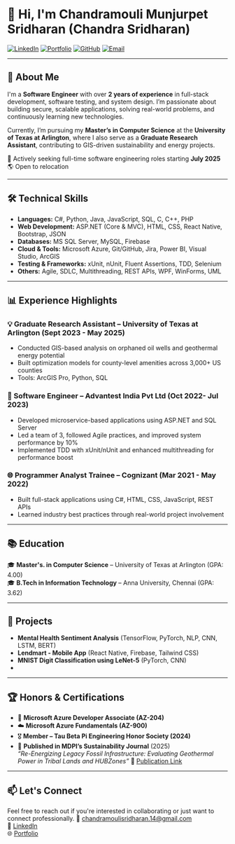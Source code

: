 # 👋 Hi, I'm Chandramouli Munjurpet Sridharan (Chandra Sridharan)

[![LinkedIn](https://img.shields.io/badge/LinkedIn-blue?style=flat-square&logo=linkedin&logoColor=white)](https://linkedin.com/in/chandramoulisridharan)
[![Portfolio](https://img.shields.io/badge/Portfolio-Website-orange?style=flat-square&logo=google-chrome&logoColor=white)](https://chandramoulisridharan.github.io/)
[![GitHub](https://img.shields.io/badge/GitHub-Profile-black?style=flat-square&logo=github)](https://github.com/ChandramouliSridharan)
[![Email](https://img.shields.io/badge/Email-Contact-red?style=flat-square&logo=gmail&logoColor=white)](mailto:chandramoulisridharan.14@gmail.com)

---

## 💼 About Me

I'm a **Software Engineer** with over **2 years of experience** in full-stack development, software testing, and system design. I’m passionate about building secure, scalable applications, solving real-world problems, and continuously learning new technologies.

Currently, I’m pursuing my **Master’s in Computer Science** at the **University of Texas at Arlington**, where I also serve as a **Graduate Research Assistant**, contributing to GIS-driven sustainability and energy projects.

📌 Actively seeking full-time software engineering roles starting **July 2025**  
🌎 Open to relocation  

---

## 🛠️ Technical Skills

- **Languages:** C#, Python, Java, JavaScript, SQL, C, C++, PHP  
- **Web Development:** ASP.NET (Core & MVC), HTML, CSS, React Native, Bootstrap, JSON  
- **Databases:** MS SQL Server, MySQL, Firebase  
- **Cloud & Tools:** Microsoft Azure, Git/GitHub, Jira, Power BI, Visual Studio, ArcGIS  
- **Testing & Frameworks:** xUnit, nUnit, Fluent Assertions, TDD, Selenium  
- **Others:** Agile, SDLC, Multithreading, REST APIs, WPF, WinForms, UML  

---

## 📊 Experience Highlights

### 💡 Graduate Research Assistant – University of Texas at Arlington  (Sept 2023 - May 2025)
- Conducted GIS-based analysis on orphaned oil wells and geothermal energy potential  
- Built optimization models for county-level amenities across 3,000+ US counties  
- Tools: ArcGIS Pro, Python, SQL  

### 🧠 Software Engineer – Advantest India Pvt Ltd  (Oct 2022- Jul 2023)
- Developed microservice-based applications using ASP.NET and SQL Server  
- Led a team of 3, followed Agile practices, and improved system performance by 10%  
- Implemented TDD with xUnit/nUnit and enhanced multithreading for performance boost  

### 🌐 Programmer Analyst Trainee – Cognizant  (Mar 2021 - May 2022)
- Built full-stack applications using C#, HTML, CSS, JavaScript, REST APIs  
- Learned industry best practices through real-world project involvement  

---

## 📚 Education

🎓 **Master's. in Computer Science** – University of Texas at Arlington (GPA: 4.00)  
🎓 **B.Tech in Information Technology** – Anna University, Chennai (GPA: 3.62)  

---

## 🚀 Projects

- **Mental Health Sentiment Analysis** (TensorFlow, PyTorch, NLP, CNN, LSTM, BERT)
- **Lendmart - Mobile App** (React Native, Firebase, Tailwind CSS)
- **MNIST Digit Classification using LeNet-5** (PyTorch, CNN)
- 
---

## 🏆 Honors & Certifications

- 🧠 **Microsoft Azure Developer Associate (AZ-204)**  
- ☁️ **Microsoft Azure Fundamentals (AZ-900)**  
- 🎖️ **Member – Tau Beta Pi Engineering Honor Society (2024)**  
- 📄 **Published in MDPI’s Sustainability Journal** (2025)  
  *“Re-Energizing Legacy Fossil Infrastructure: Evaluating Geothermal Power in Tribal Lands and HUBZones”*
  🔗 [Publication Link](https://www.mdpi.com/2071-1050/17/6/2558)  

---

## 📫 Let's Connect

Feel free to reach out if you're interested in collaborating or just want to connect professionally.
📧 chandramoulisridharan.14@gmail.com  
🔗 [LinkedIn](https://linkedin.com/in/chandramoulisridharan)  
🌐 [Portfolio](https://chandramoulisridharan.github.io/)
